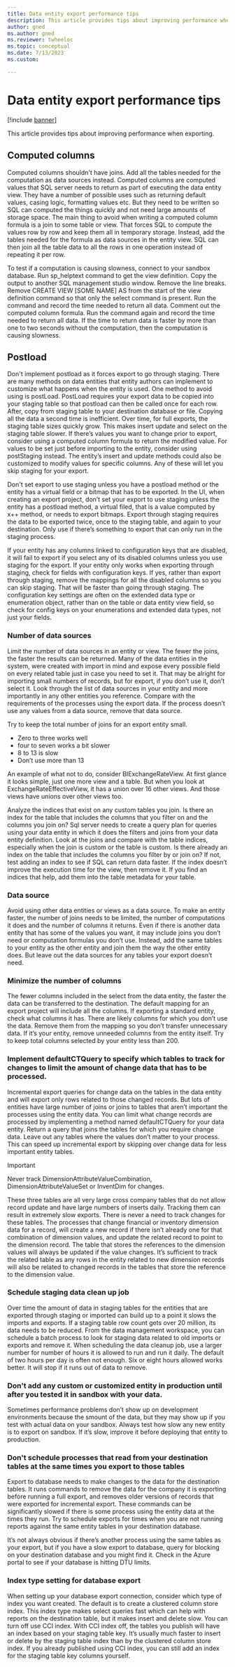 ```yaml
---
title: Data entity export performance tips  
description: This article provides tips about improving performance when exporting.
author: gned  
ms.author: gned
ms.reviewer: twheeloc
ms.topic: conceptual
ms.date: 7/13/2023
ms.custom:

---
```


# Data entity export performance tips  

[!include [banner](../includes/banner.md)]

This article provides tips about improving performance when exporting.


## Computed columns 

Computed columns shouldn't have joins. Add all the tables needed for the computation as data sources instead. Computed columns are computed values that SQL server needs to return as part of executing the data entity view. They have a number of possible uses such as returning default values, casing logic, formatting values etc. But they need to be written so SQL can computed the things quickly and not need large amounts of storage space. The main thing to avoid when writing a computed column formula is a join to some table or view. That forces SQL to compute the values row by row and keep them all in temporary storage. Instead, add the tables needed for the formula as data sources in the entity view. SQL can then join all the table data to all the rows in one operation instead of repeating it per row.

To test if a computation is causing slowness, connect to your sandbox database. Run sp_helptext command to get the view definition. Copy the output to another SQL management studio window. Remove the line breaks.
Remove CREATE VIEW [SOME NAME] AS from the start of the view definition command so that only the select command is present. Run the command and record the time needed to return all data. Comment out the computed 
column formula. Run the command again and record the time needed to return all data. If the time to return data is faster by more than one to two seconds without the computation, then the computation is causing 
slowness.

## Postload 

Don't implement postload as it forces export to go through staging. There are many methods on data entities that entity authors can implement to customize what happens when the entity is used. One method to avoid using is postLoad. PostLoad requires your export data to be copied into your staging table so that postload can then be called once for each row. After, copy from staging table to your destination database or file. Copying all the data a second time is inefficient. Over time, for full exports, the staging table sizes quickly grow. This makes insert update and select on the staging table slower. If there’s values you want to change prior to export, consider using a computed column formula to return the modified value. For values to be set just before importing to the entity, consider using postStaging instead. The entity’s insert and update methods could also be customized to modify values for specific columns. Any of these will let you skip staging for your export.

Don't set export to use staging unless you have a postload method or the entity has a virtual field or a bitmap that has to be exported. In the UI, when creating an export project, don’t set your export to use staging unless the entity has a postload method, a virtual filed, that is a value computed by x++ method, or needs to export bitmaps. Export through staging requires the data to be exported twice, once to the staging table, and again to your destination. Only use if there’s something to export that can only run in the staging process.

If your entity has any columns linked to configuration keys that are disabled, it will fail to export if you select any of its disabled columns unless you use staging for the export. If your entity only works 
when exporting through staging, check for fields with configuration keys. If yes, rather than export through staging, remove the mappings for all the disabled columns so you can skip staging. That will be 
faster than going through staging. The configuration key settings are often on the extended data type or enumeration object, rather than on the table or data entity view field, so check for config keys on your 
enumerations and extended data types, not just your fields.

### Number of data sources 

Limit the number of data sources in an entity or view. The fewer the joins, the faster the results can be returned. Many of the data entities in the system, were created with import in mind and expose every possible field on every related table just in case you need to set it. That may be alright for importing small numbers of records, but for export, if you don’t use it, don’t select it. Look through the list of data sources in your entity and more importantly in any other entities you reference. Compare with the requirements of the processes using the export data. If the process doesn’t use any values from a data source, remove that data source.

Try to keep the total number of joins for an export entity small. 
 - Zero to three works well
 - four to seven works a bit slower
 - 8 to 13 is slow
 - Don’t use more than 13

An example of what not to do, consider BIExchangeRateView. At first glance it looks simple, just one more view and a table. But when you look at ExchangeRateEffectiveView, it has a union over 16 other views. 
And those views have unions over other views too.

Analyze the indices that exist on any custom tables you join. Is there an index for the table that includes the columns that you filter on and the columns you join on?
Sql server needs to create a query plan for queries using your data entity in which it does the filters and joins from your data entity definition. Look at the joins and compare with the table indices, 
especially when the join is custom or the table is custom. Is there already an index on the table that includes the columns you filter by or join on? If not, test adding an index to see if SQL can return data 
faster. If the index doesn’t improve the execution time for the view, then remove it. If you find an indices that help, add them into the table metadata for your table.

### Data source 

Avoid using other data entities or views as a data source. To make an entity faster, the number of joins needs to be limited, the number of computations it does and the number of columns it returns. Even if there is another data entity that has some of the values you want, it may include joins you don’t need or computation formulas you don’t use. Instead, add the same tables to your entity as the other entity and join them the way the other entity does. But leave out the 
data sources for any tables your export doesn’t need.

### Minimize the number of columns

The fewer columns included in the select from the data entity, the faster the data can be transferred to the destination. The default mapping for an export project will include all the columns. If exporting a 
standard entity, check what columns it has. There are likely columns for which you don’t use the data. Remove them from the mapping so you don’t transfer unnecessary data. If it’s your entity, remove unneeded
columns from the entity itself. Try to keep total columns selected by your entity less than 200.

### Implement defaultCTQuery to specify which tables to track for changes to limit the amount of change data that has to be processed.

Incremental export queries for change data on the tables in the data entity and will export only rows related to those changed records. But lots of entities have large number of joins or joins to tables that 
aren’t important the processes using the entity data. You can limit what change records are processed by implementing a method named defaultCTQuery for your data entity. Return a query that joins the tables for 
which you require change data. Leave out any tables where the values don’t matter to your process. This can speed up incremental export by skipping over change data for less important entity tables.

>[!IMPORTANT]
>Never track DimensionAttributeValueCombination, DimensionAttributeValueSet or InventDim for changes.

These three tables are all very large cross company tables that do not allow record update and have large numbers of inserts daily. Tracking them can result in extremely slow exports. There is never a need to
track changes for these tables. The processes that change financial or inventory dimension data for a record, will create a new record if there isn’t already one for that combination of dimension values, and 
update the related record to point to the dimension record. The table that stores the references to the dimension values will always be updated if the value changes. It’s sufficient to track the related table as any rows in the entity related to new dimension records will also be related to changed records in the tables that store the reference to the dimension value.

### Schedule staging data clean up job

Over time the amount of data in staging tables for the entities that are exported through staging or imported can build up to a point it slows the imports and exports. If a staging table row count gets
over 20 million, its data needs to be reduced. From the data management workspace, you can schedule a batch process to look for staging data related to old imports or exports and remove it. When scheduling the 
data cleanup job, use a larger number for number of hours it is allowed to run and run it daily. The default of two hours per day is often not enough. Six or eight hours allowed works better. It will stop if it 
runs out of data to remove.

### Don't add any custom or customized entity in production until after you tested it in sandbox with your data.

Sometimes performance problems don’t show up on development environments because the smount of the data, but they may show up if you test with actual data on your sandbox. Always test how slow any new entity is to export on sandbox. If it’s slow, improve it before deploying that entity to production.

### Don't schedule processes that read from your destination tables at the same times you export to those tables

Export to database needs to make changes to the data for the destination tables. It runs commands to remove the data for the company it is exporting before running a full export, and removes older versions of 
records that were exported for incremental export. These commands can be significantly slowed if there is some process using the entity data at the times they run. Try to schedule exports for times when you are 
not running reports against the same entity tables in your destination database.

It’s not always obvious if there’s another process using the same tables as your export, but if you have a slow export to database, query for blocking on your destination database and you might find it. Check in the Azure portal to see if your database is hitting DTU limits.

### Index type setting for database export

When setting up your database export connection, consider which type of index you want created. The default is to create a clustered column store index. This index type makes select queries fast which can help
with reports on the destination table, but it makes insert and delete slow. You can turn off use CCI index. With CCI index off, the tables you publish will have an index based on your staging table key. It’s 
usually much faster to insert or delete by the staging table index than by the clustered column store index. If you already published using CCI index, you can still add an index for the staging table key columns
yourself.
